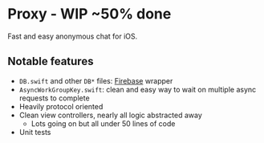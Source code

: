 # Proxy - WIP ~50% done
Fast and easy anonymous chat for iOS.

## Notable features
- `DB.swift` and other `DB*` files: [Firebase](https://firebase.google.com/) wrapper
- `AsyncWorkGroupKey.swift`: clean and easy way to wait on multiple async requests to complete
- Heavily protocol oriented
- Clean view controllers, nearly all logic abstracted away
  - Lots going on but all under 50 lines of code
- Unit tests
